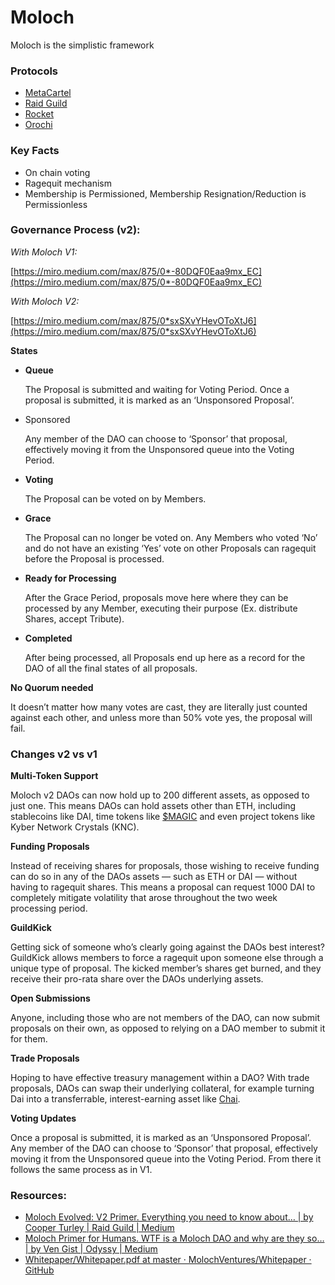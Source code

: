 # Moloch

Moloch is the simplistic framework

### **Protocols**

- [MetaCartel](https://twitter.com/meta_cartel)
- [Raid Guild](https://raidguild.org/)
- [Rocket](https://twitter.com/RocketNFT)
- [Orochi](https://twitter.com/OrochiDAO)

### **Key Facts**

- On chain voting
- Ragequit mechanism
- Membership is Permissioned, Membership Resignation/Reduction is Permissionless

### **Governance Process (v2):**

*With Moloch V1:*

[https://miro.medium.com/max/875/0*-80DQF0Eaa9mx_EC](https://miro.medium.com/max/875/0*-80DQF0Eaa9mx_EC)

*With Moloch V2:*

[https://miro.medium.com/max/875/0*sxSXvYHevOToXtJ6](https://miro.medium.com/max/875/0*sxSXvYHevOToXtJ6)

**States**

- **Queue**
    
    The Proposal is submitted and waiting for Voting Period. Once a proposal is submitted, it is marked as an ‘Unsponsored Proposal’. 
    
- Sponsored
    
    Any member of the DAO can choose to ‘Sponsor’ that proposal, effectively moving it from the Unsponsored queue into the Voting Period. 
    
- **Voting**
    
    The Proposal can be voted on by Members.
    
- **Grace**
    
    The Proposal can no longer be voted on. Any Members who voted ‘No’ and do not have an existing ‘Yes’ vote on other Proposals can ragequit before the Proposal is processed.
    
- **Ready for Processing**
    
    After the Grace Period, proposals move here where they can be processed by any Member, executing their purpose (Ex. distribute Shares, accept Tribute).
    
- **Completed**
    
    After being processed, all Proposals end up here as a record for the DAO of all the final states of all proposals.
    

**No Quorum needed**

It doesn’t matter how many votes are cast, they are literally just counted against each other, and unless more than 50% vote yes, the proposal will fail.

### Changes v2 vs v1

**Multi-Token Support**

Moloch v2 DAOs can now hold up to 200 different assets, as opposed to just one. This means DAOs can hold assets other than ETH, including stablecoins like DAI, time tokens like [$MAGIC](https://etherscan.io/address/0x51876a15Aff97A68ED7DF051cE11fade0b91b384) and even project tokens like Kyber Network Crystals (KNC).

**Funding Proposals**

Instead of receiving shares for proposals, those wishing to receive funding can do so in any of the DAOs assets — such as ETH or DAI — without having to ragequit shares. This means a proposal can request 1000 DAI to completely mitigate volatility that arose throughout the two week processing period.

**GuildKick**

Getting sick of someone who’s clearly going against the DAOs best interest? GuildKick allows members to force a ragequit upon someone else through a unique type of proposal. The kicked member’s shares get burned, and they receive their pro-rata share over the DAOs underlying assets.

**Open Submissions**

Anyone, including those who are not members of the DAO, can now submit proposals on their own, as opposed to relying on a DAO member to submit it for them.

**Trade Proposals**

Hoping to have effective treasury management within a DAO? With trade proposals, DAOs can swap their underlying collateral, for example turning Dai into a transferrable, interest-earning asset like [Chai](https://chai.money/).

**Voting Updates**

Once a proposal is submitted, it is marked as an ‘Unsponsored Proposal’. Any member of the DAO can choose to ‘Sponsor’ that proposal, effectively moving it from the Unsponsored queue into the Voting Period. From there it follows the same process as in V1.

### **Resources:**

- [Moloch Evolved: V2 Primer. Everything you need to know about… | by Cooper Turley | Raid Guild | Medium](https://medium.com/raid-guild/moloch-evolved-v2-primer-25c9cdeab455)
- [Moloch Primer for Humans. WTF is a Moloch DAO and why are they so… | by Ven Gist | Odyssy | Medium](https://medium.com/odyssy/moloch-primer-for-humans-9e6a4f258f78)
- [Whitepaper/Whitepaper.pdf at master · MolochVentures/Whitepaper · GitHub](https://github.com/MolochVentures/Whitepaper/blob/master/Whitepaper.pdf)